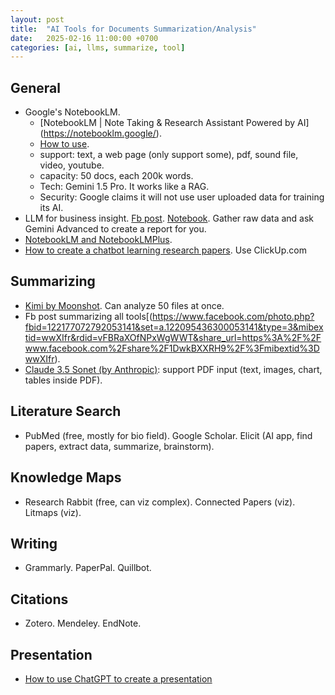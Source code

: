 ```yaml
---
layout: post
title:  "AI Tools for Documents Summarization/Analysis"
date:   2025-02-16 11:00:00 +0700
categories: [ai, llms, summarize, tool]
---
```


## General
- Google's NotebookLM.
  - [NotebookLM | Note Taking & Research Assistant Powered by AI] (https://notebooklm.google/).
  - [How to use](https://notebooklm.google/).
  - support: text, a web page (only support some), pdf, sound file, video, youtube.
  - capacity: 50 docs, each 200k words.
  - Tech: Gemini 1.5 Pro. It works like a RAG.
  - Security: Google claims it will not use user uploaded data for training its AI.
- LLM for business insight. [Fb post](https://www.facebook.com/share/p/12Dtvdp7YhJ/?mibextid=K35XfP). [Notebook](https://docs.google.com/document/d/1DAOP8qxBxESSNxl1z-iYA5ecyaFb4cPezP5ikbdHJ0U/edit?usp=sharing). Gather raw data and ask Gemini Advanced to create a report for you.
- [NotebookLM and NotebookLMPlus](https://www.facebook.com/share/p/12Ac1ygY7Nz/?mibextid=wwXIfr).
- [How to create a chatbot learning research papers](https://www.facebook.com/groups/vietphd/permalink/10160410564932991/?mibextid=WC7FNe). Use ClickUp.com

## Summarizing
- [Kimi by Moonshot](kimi.ai). Can analyze 50 files at once.
- Fb post summarizing all tools[(https://www.facebook.com/photo.php?fbid=122177072792053141&set=a.122095436300053141&type=3&mibextid=wwXIfr&rdid=vFBRaXOfNPxWgWWT&share_url=https%3A%2F%2Fwww.facebook.com%2Fshare%2F1DwkBXXRH9%2F%3Fmibextid%3DwwXIfr).
- [Claude 3.5 Sonet (by Anthropic)](https://docs.anthropic.com/en/docs/build-with-claude/pdf-support?fbclid=IwZXh0bgNhZW0CMTAAAR31z_4BXLepw82gpO3bkSU9f3MK0VRT7SCyKee2EIWeikizdRUDC0HTGc4_aem_jMgCqQ5EXZDmAWggRhF-UQ): support PDF input (text, images, chart, tables inside PDF).

## Literature Search
-  PubMed (free, mostly for bio field). Google Scholar. Elicit (AI app, find papers, extract data, summarize, brainstorm).



## Knowledge Maps
- Research Rabbit (free, can viz complex). Connected Papers (viz). Litmaps (viz).

## Writing
- Grammarly. PaperPal. Quillbot.

## Citations
- Zotero. Mendeley. EndNote.

## Presentation
- [How to use ChatGPT to create a presentation](https://www.facebook.com/groups/vietnam.market.report/permalink/1565156021109020/?mibextid=wwXIfr&rdid=pYvv6QYYoV3YZNKu&share_url=https%3A%2F%2Fwww.facebook.com%2Fshare%2Fp%2F1LURr1D4Xt%2F%3Fmibextid%3DwwXIfr#)

